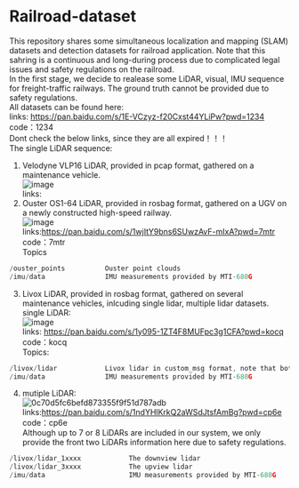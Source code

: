 # Railroad-dataset
This repository shares some simultaneous localization and mapping (SLAM) datasets and detection datasets for railroad application. Note that this sahring is a continuous and long-during process due to complicated legal issues and safety regulations on the railroad. </br>
In the first stage, we decide to realease some LiDAR, visual, IMU sequence for freight-traffic railways. The ground truth cannot be provided due to safety regulations. </br>
All datasets can be found here:</br>
links: https://pan.baidu.com/s/1E-VCzyz-f20Cxst44YLiPw?pwd=1234  code：1234 </br>
Dont check the below links, since they are all expired！！！ </br>
The single LiDAR sequence: </br>
1. Velodyne VLP16 LiDAR, provided in pcap format, gathered on a maintenance vehicle. </br>
![image](https://user-images.githubusercontent.com/40022787/161363298-92677049-5d4b-49ef-b0a6-4a40088c9270.png)</br>
links:</br>
2. Ouster OS1-64 LiDAR, provided in rosbag format, gathered on a UGV on a newly constructed high-speed railway. </br>
![image](https://user-images.githubusercontent.com/40022787/161363284-d5d26c89-0587-4c19-89ef-eebe5c2ac4c8.png)</br>
links:https://pan.baidu.com/s/1wjItY9bns6SUwzAvF-mIxA?pwd=7mtr code：7mtr </br>
Topics
```C++
/ouster_points          Ouster point clouds 
/imu/data               IMU measurements provided by MTI-680G
```
3.  Livox LiDAR, provided in rosbag format, gathered on several maintenance vehicles, inlcuding single lidar, multiple lidar datasets. </br>
single LiDAR: </br>
![image](https://user-images.githubusercontent.com/40022787/161363343-01a6a8de-88d3-410c-ab33-332e1142d5ee.png)</br>
links: https://pan.baidu.com/s/1y095-1ZT4F8MUFpc3g1CFA?pwd=kocq code：kocq </br>
Topics:
```C++
/livox/lidar            Livox lidar in custom_msg format, note that both livox horizon and avia is included 
/imu/data               IMU measurements provided by MTI-680G
```
4. mutiple LiDAR:</br>
![0c70d5fc6befd873355f9f51d787adb](https://user-images.githubusercontent.com/40022787/161363480-58f26153-53eb-4040-addb-5263c42966ba.jpg)</br>
links:https://pan.baidu.com/s/1ndYHlKrkQ2aWSdJtsfAmBg?pwd=cp6e  code：cp6e  </br>
Although up to 7 or 8 LiDARs are included in our system, we only provide the front two LiDARs information here due to safety regulations. </br>
```C++
/livox/lidar_1xxxx            The downview lidar 
/livox/lidar_3xxxx            The upview lidar 
/imu/data                     IMU measurements provided by MTI-680G
```
